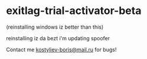 # exitlag-trial-activator-beta


(reinstalling windows iz better than this)


reinstalling iz da bezt
i'm updating spoofer

Contact me kostyliev-boris@mail.ru for bugs!
